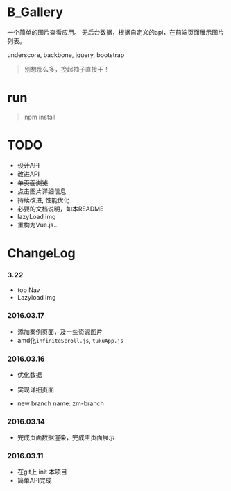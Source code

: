 # B_Gallery
一个简单的图片查看应用。
无后台数据，根据自定义的api，在前端页面展示图片列表。

underscore, backbone, jquery, bootstrap

> 别想那么多，挽起袖子直接干！

# run
> npm install

# TODO
- ~~设计API~~
- 改进API
- ~~单页面浏览~~
- 点击图片详细信息
- 持续改进, 性能优化
- 必要的文档说明，如本README
- lazyLoad img
- 重构为Vue.js...

# ChangeLog

### 3.22
- top Nav
- Lazyload img

### 2016.03.17
- 添加案例页面，及一些资源图片
- amd化`infiniteScroll.js`, `tukuApp.js`

### 2016.03.16
- 优化数据
- 实现详细页面

- new branch name: zm-branch


### 2016.03.14
- 完成页面数据渲染，完成主页面展示


### 2016.03.11
- 在git上 init 本项目
- 简单API完成